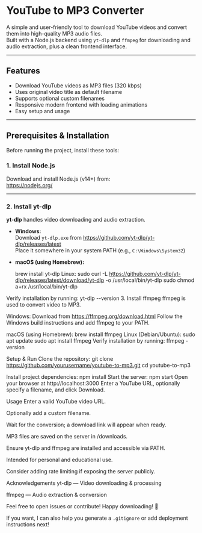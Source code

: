 # YouTube to MP3 Converter

A simple and user-friendly tool to download YouTube videos and convert them into high-quality MP3 audio files.  
Built with a Node.js backend using `yt-dlp` and `ffmpeg` for downloading and audio extraction, plus a clean frontend interface.

---

## Features

- Download YouTube videos as MP3 files (320 kbps)
- Uses original video title as default filename
- Supports optional custom filenames
- Responsive modern frontend with loading animations
- Easy setup and usage

---

## Prerequisites & Installation

Before running the project, install these tools:

### 1. Install Node.js

Download and install Node.js (v14+) from:  
https://nodejs.org/

---

### 2. Install yt-dlp

**yt-dlp** handles video downloading and audio extraction.

- **Windows:**  
  Download `yt-dlp.exe` from https://github.com/yt-dlp/yt-dlp/releases/latest  
  Place it somewhere in your system PATH (e.g., `C:\Windows\System32`)

- **macOS (using Homebrew):**  
  
  brew install yt-dlp
Linux:
sudo curl -L https://github.com/yt-dlp/yt-dlp/releases/latest/download/yt-dlp -o /usr/local/bin/yt-dlp
sudo chmod a+rx /usr/local/bin/yt-dlp

Verify installation by running:
yt-dlp --version
3. Install ffmpeg
ffmpeg is used to convert video to MP3.

Windows:
Download from https://ffmpeg.org/download.html
Follow the Windows build instructions and add ffmpeg to your PATH.

macOS (using Homebrew):
brew install ffmpeg
Linux (Debian/Ubuntu):
sudo apt update
sudo apt install ffmpeg
Verify installation by running:
ffmpeg -version

Setup & Run
Clone the repository:
git clone https://github.com/yourusername/youtube-to-mp3.git
cd youtube-to-mp3

Install project dependencies:
npm install
Start the server:
npm start
Open your browser at http://localhost:3000
Enter a YouTube URL, optionally specify a filename, and click Download.

Usage
Enter a valid YouTube video URL.

Optionally add a custom filename.

Wait for the conversion; a download link will appear when ready.

MP3 files are saved on the server in /downloads.

Ensure yt-dlp and ffmpeg are installed and accessible via PATH.

Intended for personal and educational use.

Consider adding rate limiting if exposing the server publicly.


Acknowledgements
yt-dlp — Video downloading & processing

ffmpeg — Audio extraction & conversion

Feel free to open issues or contribute! Happy downloading! 🎵

If you want, I can also help you generate a `.gitignore` or add deployment instructions next!








